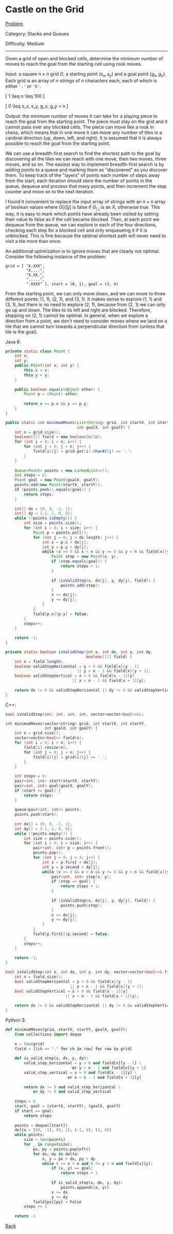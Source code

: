 # Castle on the Grid

[Problem](https://www.hackerrank.com/challenges/castle-on-the-grid/problem)

Category: Stacks and Queues

Difficulty: Medium

---

Given a grid of open and blocked cells, determine the minimum number of moves to
reach the goal from the starting cell using rook moves.

Input: a square $n \times n$ grid $G$, a starting point $(s_x, s_y)$ and a goal
point $(g_x, g_y)$. Each grid is an array of $n$ strings of $n$ characters each,
each of which is either ```'.'``` or ```'X'```.

\[ 1 \leq n \leq 100 \]

\[ 0 \leq s_x, s_y, g_x, g_y < n \]

Output: the minimum number of moves it can take for a playing piece to reach the
goal from the starting point. The piece must stay on the grid and it cannot pass
over any blocked cells. The piece can move like a rook in chess, which means
that in one move it can move any number of tiles in a cardinal direction (up,
down, left, and right). It is assumed that it is always possible to reach the
goal from the starting point.

We can use a breadth-first search to find the shortest path to the goal by
discovering all the tiles we can reach with one move, then two moves, three
moves, and so on. The easiest way to implement breadth-first search is by adding
points to a queue and marking them as "discovered" as you discover them. To keep
track of the "layers" of points each number of steps away from the start, each
iteration should store the number of points in the queue, dequeue and process
that many points, and then increment the step counter and move on to the next
iteration.

I found it convenient to replace the input array of strings with an $n \times n$
array of boolean values where $G[i][j]$ is false if $G_{i,j}$ is an X, otherwise
true. This way, it is easy to mark which points have already been visited by
setting their value to false as if the cell became blocked. Then, at each point
we dequeue from the queue, we can explore in each of the four directions,
checking each step for a blocked cell and only enqueueing it if it is unblocked.
This is fine because the optimal shortest path will never need to visit a tile
more than once.

An additional optimization is to ignore moves that are clearly not optimal.
Consider the following instance of the problem:

```
grid = [ "X.XXX", 
         "X....",
         "X.XX.",
         ".....",
         ".XXXX" ], start = (0, 1), goal = (3, 4)
```

From the starting point, we can only move down, and we can move to three
different points: (1, 1), (2, 1), and (3, 1). It makes sense to explore (1, 1)
and (3, 1), but there is no need to explore (2, 1), because from (2, 1) we can
only go up and down. The tiles to its left and right are blocked. Therefore,
stopping on (2, 1) cannot be optimal. In general, when we explore a direction
from a point, we don't need to consider moves where we land on a tile that we
cannot turn towards a perpendicular direction from (unless that tile is the
goal).

Java 8:
```java
private static class Point {
    int x;
    int y;
    public Point(int x, int y) {
        this.x = x;
        this.y = y;
    }
    
    public boolean equals(Object other) {
        Point p = (Point) other;
        
        return x == p.x && y == p.y;
    }
}

public static int minimumMoves(List<String> grid, int startX, int startY,
                               int goalX, int goalY) {
    int n = grid.size();
    boolean[][] field = new boolean[n][n];
    for (int i = 0; i < n; i++) {
        for (int j = 0; j < n; j++) {
            field[i][j] = grid.get(i).charAt(j) == '.';
        }
    }
    
    Queue<Point> points = new LinkedList<>();
    int steps = 0;
    Point goal = new Point(goalX, goalY);
    points.add(new Point(startX, startY));
    if (points.peek().equals(goal)) {
        return steps;
    }
    
    int[] dx = {0, 0, -1, 1};
    int[] dy = {-1, 1, 0, 0};
    while (!points.isEmpty()) {
        int size = points.size();
        for (int i = 0; i < size; i++) {
            Point p = points.poll();
            for (int j = 0; j < dx.length; j++) {
                int x = p.x + dx[j];
                int y = p.y + dy[j];
                while (x >= 0 && x < n && y >= 0 && y < n && field[x][y]) {
                    Point step = new Point(x, y);
                    if (step.equals(goal)) {
                        return steps + 1;
                    }
                    
                    if (isValidStep(x, dx[j], y, dy[j], field)) {
                        points.add(step);
                    }
                    x += dx[j];
                    y += dy[j];
                }
            }
            field[p.x][p.y] = false;
        }
        steps++;
    }
    
    return -1;
}

private static boolean isValidStep(int x, int dx, int y, int dy,
                                   boolean[][] field) {
    int n = field.length;
    boolean validStepHorizontal = y > 0 && field[x][y - 1] 
                               || y < n - 1 && field[x][y + 1];
    boolean validStepVertical = x > 0 && field[x - 1][y]
                             || x < n - 1 && field[x + 1][y];
    
    return dx != 0 && validStepHorizontal || dy != 0 && validStepVertical;
}
```

C++:
```cpp
bool isValidStep(int, int, int, int, vector<vector<bool>>&);

int minimumMoves(vector<string> grid, int startX, int startY,
                 int goalX, int goalY) {
    int n = grid.size();
    vector<vector<bool>> field(n);
    for (int i = 0; i < n; i++) {
        field[i].resize(n);
        for (int j = 0; j < n; j++) {
            field[i][j] = grid[i][j] == '.';
        }
    }
    
    int steps = 0;
    pair<int, int> start(startX, startY);
    pair<int, int> goal(goalX, goalY);
    if (start == goal) {
        return steps;
    }
    
    queue<pair<int, int>> points;
    points.push(start);
    
    int dx[] = {0, 0, -1, 1};
    int dy[] = {-1, 1, 0, 0};
    while (!points.empty()) {
        int size = points.size();
        for (int i = 0; i < size; i++) {
            pair<int, int> p = points.front();
            points.pop();
            for (int j = 0; j < 4; j++) {
                int x = p.first + dx[j];
                int y = p.second + dy[j];
                while (x >= 0 && x < n && y >= 0 && y < n && field[x][y]) {
                    pair<int, int> step(x, y);
                    if (step == goal) {
                        return steps + 1;
                    }
                    
                    if (isValidStep(x, dx[j], y, dy[j], field)) {
                        points.push(step);
                    }
                    x += dx[j];
                    y += dy[j];
                }
            }
            field[p.first][p.second] = false;
        }
        steps++;
    }
    
    return -1;
}

bool isValidStep(int x, int dx, int y, int dy, vector<vector<bool>>& field) {
    int n = field.size();
    bool validStepHorizontal = y > 0 && field[x][y - 1]
                            || y < n - 1 && field[x][y + 1];
    bool validStepVertical = x > 0 && field[x - 1][y]
                          || x < n - 1 && field[x + 1][y];
    
    return dx != 0 && validStepHorizontal || dy != 0 && validStepVertical;
}
```

Python 3:
```python
def minimumMoves(grid, startX, startY, goalX, goalY):
    from collections import deque
    
    n = len(grid)
    field = [[ch == "." for ch in row] for row in grid]
    
    def is_valid_step(x, dx, y, dy):
        valid_step_horizontal = y > 0 and field[x][y - 1] \
                             or y < n - 1 and field[x][y + 1]
        valid_step_vertical = x > 0 and field[x - 1][y] \
                           or x < n - 1 and field[x + 1][y]
        
        return dx != 0 and valid_step_horizontal \
            or dy != 0 and valid_step_vertical
    
    steps = 0
    start, goal = (startX, startY), (goalX, goalY)
    if start == goal:
        return steps
    
    points = deque([start])
    delta = [(0, -1), (0, 1), (-1, 0), (1, 0)]
    while points:
        size = len(points)
        for _ in range(size):
            px, py = points.popleft()
            for dx, dy in delta:
                x, y = px + dx, py + dy
                while 0 <= x < n and 0 <= y < n and field[x][y]:
                    if (x, y) == goal:
                        return steps + 1
                    
                    if is_valid_step(x, dx, y, dy):
                        points.append((x, y))
                    x += dx
                    y += dy
            field[px][py] = False
        steps += 1
        
    return -1
```

[Back](../../hackerrank.md)
